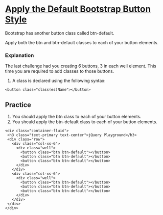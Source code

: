 # [Apply the Default Bootstrap Button Style](https://www.freecodecamp.org/learn/front-end-development-libraries/bootstrap/apply-the-default-bootstrap-button-style)

Bootstrap has another button class called btn-default.

Apply both the btn and btn-default classes to each of your button elements.

### Explanation
The last challenge had you creating 6 buttons, 3 in each well element. This time you are required to add classes to those buttons.

1. A class is declared using the following syntax:
```
<button class="class(es)Name"></button>
```

## Practice
1. You should apply the btn class to each of your button elements.
2. You should apply the btn-default class to each of your button elements.


 ```
 <div class="container-fluid">
  <h3 class="text-primary text-center">jQuery Playground</h3>
  <div class="row">
    <div class="col-xs-6">
      <div class="well">
        <button class="btn btn-default"></button>
        <button class="btn btn-default"></button>
        <button class="btn btn-default"></button>
      </div>
    </div>
    <div class="col-xs-6">
      <div class="well">
        <button class="btn btn-default"></button>
        <button class="btn btn-default"></button>
        <button class="btn btn-default"></button>
      </div>
    </div>
  </div>
</div>
```